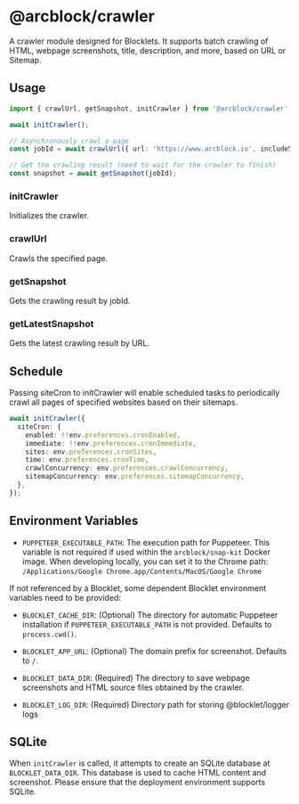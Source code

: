 # @arcblock/crawler

A crawler module designed for Blocklets. It supports batch crawling of HTML, webpage screenshots, title, description, and more, based on URL or Sitemap.

## Usage

```typescript
import { crawlUrl, getSnapshot, initCrawler } from '@arcblock/crawler';

await initCrawler();

// Asynchronously crawl a page
const jobId = await crawlUrl({ url: 'https://www.arcblock.io', includeScreenshot: true, includeHtml: true });

// Get the crawling result (need to wait for the crawler to finish)
const snapshot = await getSnapshot(jobId);
```

### initCrawler

Initializes the crawler.

### crawlUrl

Crawls the specified page.

### getSnapshot

Gets the crawling result by jobId.

### getLatestSnapshot

Gets the latest crawling result by URL.

## Schedule

Passing siteCron to initCrawler will enable scheduled tasks to periodically crawl all pages of specified websites based on their sitemaps.

```typescript
await initCrawler({
  siteCron: {
    enabled: !!env.preferences.cronEnabled,
    immediate: !!env.preferences.cronImmediate,
    sites: env.preferences.cronSites,
    time: env.preferences.cronTime,
    crawlConcurrency: env.preferences.crawlConcurrency,
    sitemapConcurrency: env.preferences.sitemapConcurrency,
  },
});
```

## Environment Variables

- `PUPPETEER_EXECUTABLE_PATH`: The execution path for Puppeteer. This variable is not required if used within the `arcblock/snap-kit` Docker image. When developing locally, you can set it to the Chrome path: `/Applications/Google Chrome.app/Contents/MacOS/Google Chrome`

If not referenced by a Blocklet, some dependent Blocklet environment variables need to be provided:

- `BLOCKLET_CACHE_DIR`: (Optional) The directory for automatic Puppeteer installation if `PUPPETEER_EXECUTABLE_PATH` is not provided. Defaults to `process.cwd()`.

- `BLOCKLET_APP_URL`: (Optional) The domain prefix for screenshot. Defaults to `/`.

- `BLOCKLET_DATA_DIR`: (Required) The directory to save webpage screenshots and HTML source files obtained by the crawler.

- `BLOCKLET_LOG_DIR`: (Required) Directory path for storing @blocklet/logger logs

## SQLite

When `initCrawler` is called, it attempts to create an SQLite database at `BLOCKLET_DATA_DIR`. This database is used to cache HTML content and screenshot. Please ensure that the deployment environment supports SQLite.

